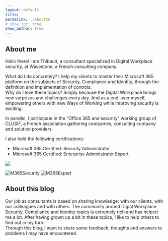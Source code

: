 ```yaml
---
layout: default
title:
permalink: ./aboutme
# show_toc: true
show_author: true
---
```


## About me

Hello there! I am Thibault, a consultant specialized in Digital Workplace security, at Wavestone, a French consulting company.

What do I do concretely? I help my clients to master their Microsoft 365 platform on the subjects of Security, Compliance and Identity, through the definition and implementation of controls.  
Why do I love these topics? Simply because the Digital Workplace brings new surprises and challenges every day. And as a end-user myself, empowering others with new Ways of Working while improving security is exciting. 

In parallel, I participate in the "Office 365 and security" working group of CLUSIF, a French association gathering companies, consulting company and solution providers.  

I also hold the following certifications: 
- Microsoft 365 Certified: Security Administrator
- Microsoft 365 Certified: Enterprise Administrator Expert

<img src="https://thijoubert.github.io/assets/img/site/M365Expert_200.png" >  

![M365Security](https://github.com/thijoubert/thijoubert.github.io/blob/303b98171acc742f953eddecb6eced8c69a6cd67/assets/img/site/M365Security_200.png) ![M365Expert](https://github.com/thijoubert/thijoubert.github.io/blob/9fb2a5a0918c306817d6f28ce942a8b26f8a343a/assets/img/site/M365Expert_200.png)


## About this blog

Our job as consultants is based on sharing knowledge: with our clients, with our colleagues and with others. The community around Digial Workplace Security, Compliance and Identity topics is extremely rich and has helped me a lot. After having grown up a bit in these topics, I like to help others to find out in my turn.   
Through this blog, I want to share some feedback, thoughts and answers to problems I may have encountered. 

